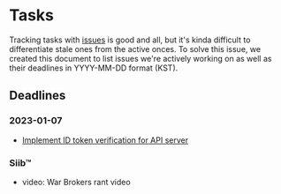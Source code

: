 # Tasks

Tracking tasks with [issues](https://github.com/exyleio/exyleio/issues)
is good and all, but it's kinda difficult to differentiate stale ones
from the active onces. To solve this issue, we created this document to
list issues we're actively working on as well as their deadlines in
YYYY-MM-DD format (KST).

## Deadlines

### 2023-01-07

- [Implement ID token verification for API server](https://github.com/exyleio/exyleio/issues/100)

### Siib™

- video: War Brokers rant video
